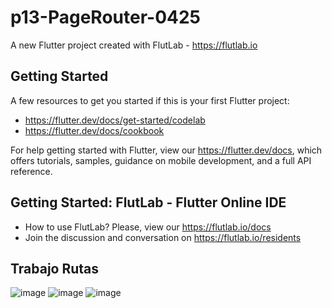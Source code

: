 # p13-PageRouter-0425

A new Flutter project created with FlutLab - https://flutlab.io

## Getting Started

A few resources to get you started if this is your first Flutter project:

- https://flutter.dev/docs/get-started/codelab
- https://flutter.dev/docs/cookbook

For help getting started with Flutter, view our
https://flutter.dev/docs, which offers tutorials,
samples, guidance on mobile development, and a full API reference.

## Getting Started: FlutLab - Flutter Online IDE

- How to use FlutLab? Please, view our https://flutlab.io/docs
- Join the discussion and conversation on https://flutlab.io/residents
## Trabajo Rutas
![image](https://github.com/JAcevedoCastro/Rutas-6J-0425/assets/144373213/4d4c03a4-301a-4462-9d5f-c05ae7f69dca)
![image](https://github.com/JAcevedoCastro/Rutas-6J-0425/assets/144373213/29ef56d3-6987-4d7f-ad95-245df827b155)
![image](https://github.com/JAcevedoCastro/Rutas-6J-0425/assets/144373213/63af2e00-0774-42c6-9f02-bf5ef2436353)


